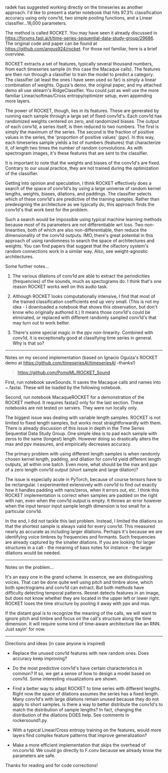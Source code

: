 radek has suggested working directly on the timeseries as another approach. I'd like to present a starter notebook that hits 97.3% classification accuracy using only conv1d, two simple pooling functions, and a Linear classifier...16,000 parameters.

The method is called ROCKET. You may have seen it already discussed in  https://forums.fast.ai/t/time-series-sequential-data-study-group/29686. The original code and paper can be found at https://github.com/angus924/rocket.  For those not familiar, here is a brief overview.

ROCKET extracts a set of features, typically several thousand numbers, from each timeseries sample (in this case the Macaque calls). The features are then run through a classifier to train the model to predict a category. The classifier (at least the ones I have seen used so far) is simply a linear combination of weights. Oguza's demo, the original paper, and my attached demo all use sklearn's RidgeClassifier. You could just as well use the more familiar Linear/softmax/Cross entropy/optimizer setup, even appending more layers.

The power of ROCKET, though, lies in its features. These are generated by running each sample through a large set of fixed conv1d's. Each conv1d has randomized weights centered on zero, and randomized biases. The output of each conv1d, a series itself, is then reduced to two numbers. The first is simply the maximum of the series. The second is the fraction of positive values in the series, the 'proportion of positive values' (ppv). In this way, each timeseries sample yields a list of numbers (features) that characterize it, of length two times the number of random convolutions. As with spectrogram images, it's these features that are sent to the classifier.

It is important to note that the weights and biases of the conv1d's are fixed. Contrary to our usual practice, they are not trained during the optimization of the classifier.

Getting into opinion and speculation, I think ROCKET effectively does a search of the space of conv1d's by using a large universe of random kernel lengths, weights, biases, dilations, and paddings. The classifier selects which of these conv1d's are predictive of the training samples. Rather than predesigning the architecture as we typically do, this approach finds the conv1d's that work best for the problem.

Such a search would be impossible using typical machine learning methods because most of its parameters are not differentiable wrt loss. Two non-linearities, both of which are also non-differentiable, then reduce the dimensionality of the conv1d outputs. IMO, there's great potential in this approach of using randomness to search the space of architectures and weights. You can find papers that suggest that the olfactory system's random connections work in a similar way. Also, see weight-agnostic architectures.

Some further notes...
1) The various dilations of conv1d are able to extract the periodicities (frequencies) of the sounds, much as spectograms do. I think that's one reason ROCKET works well on this audio task. 

2) Although ROCKET looks computationally intensive, I find that most of the trained classification coefficients end up very small. (This is not my idea - I downloaded a notebook that shows this observation, but don't know who originally authored it.) It means those conv1d's could be eliminated, or replaced with different randomly sampled conv1d's that may turn out to work better. 

3) There's some special magic in the ppv non-linearity. Combined with conv1d, it is exceptionally good at classifying time series in general. Why is that so?
---

Notes on my second implementation (based on Ignacio Oguiza's ROCKET demo at https://github.com/timeseriesAI/timeseriesAI -thanks!)

> https://github.com/PomoML/ROCKET_Sound

First, run notebook saveSounds. It saves the Macaque calls and names into ~.fastai. These will be loaded by the following notebook.

Second, run notebook MacaqueROCKET for a demonstration of the ROCKET method. It requires fastai2 only for the last section. These notebooks are not tested on servers. They were run locally only.

The biggest issue was dealing with variable length samples. ROCKET is not limited to fixed length samples, but works most straightforwardly with them. There is already discussion of this issue in depth in the Time Series Sequential Data Study Group. One simple idea is to pad each sample with zeros to the same (longest) length. However doing so drastically alters the max and ppv measures, and empirically decreases accuracy.

The primary problem with using different length samples is when randomly chosen kernel length, padding, and dilation for conv1d yield different length outputs, all within one batch. Even more, what should be the max and ppv of a zero length conv1d output (short sample and large dilation)?

The issue is especially acute in PyTorch, because of course tensors have to be rectangular. I experimented extensively with conv1d to find out exactly how it handles padding with nans/zeros, when it errors out, etc. I think this ROCKET implementation is correct when samples are padded on the right with nan, even when the conv1d output is empty. It throws an error however when the input tensor input sample length dimension is too small for a particular conv1d.

In the end, I did not tackle this last problem. Instead, I limited the dilations so that the shortest sample is always valid for every conv1d. This measured nearly as accurate as including larger dilations. Perhaps it's because we are identifying voice timbres by frequencies and formants. Such frequencies are already captured by the smaller dilations. If you are looking for larger structures in a call - the meaning of bass notes for instance - the larger dilations would be needed.

---
Notes on the problem...

It's an easy one in the grand scheme. In essence, we are distinguishing voices. That can be done quite well using pitch and timbre alone, which both spectrograms and conv1d can extract. But both methods have difficulty detecting temporal patterns. Resnet detects features in an image, but does not know whether they are located in the upper left or lower right. ROCKET loses the time structure by pooling it away with ppv and max.

If the distant goal is to recognize the meaning of the calls, we will want to *ignore* pitch and timbre and focus on the call's structure along the time dimension. It will require some kind of time-aware architecture like an RNN. Just sayin' for now.

---
Directions and ideas (in case anyone is inspired)

- Replace the unused conv1d features with new random ones. Does accuracy keep improving?

- Do the most predictive conv1d's have certain characteristics in common? If so, we get a sense of how to design a model based on conv1d. Some interesting visualizations are shown.

- Find a better way to adapt ROCKET to time series with different lengths. Right now the space of dilations assumes the series has a fixed length. Many conv1d's with large dilations remain unused because they do not apply to short samples. Is there a way to better distribute the conv1d's to match the distribution of sample lengths? In fact, changing the distribution of the dilations DOES help. See comments in rockersound1.py.

- With a typical Linear/Cross entropy training on the features, would more layers find complex feature patterns that improve generalization?

- Make a more efficient implementation that skips the overhead of nn.conv1d. We could go directly to F.conv because we already know the parameters are safe.

Thanks for reading and for code corrections!

